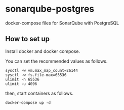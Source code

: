 # sonarqube-postgres
docker-compose files for SonarQube with PostgreSQL

## How to set up 

Install docker and docker compose.

You can set the recommended values as follows.
```
sysctl -w vm.max_map_count=26144
sysctl -w fs.file-max=65536
ulimit -n 65536
ulimit -u 4096
```

then, start containers as follows.
```
docker-compose up -d
```

